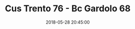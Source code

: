 ---
title: Cus Trento 76 - Bc Gardolo 68
date: 2018-05-28 20:45:00
squadra-a: Bc Gardolo
punteggio-a: 68
squadra-b: Cus Trento
punteggio-b: 76
partite/squadra: serie-d-17-18
luogo: PALESTRA SANBAPOLIS
categoria: serie d
---